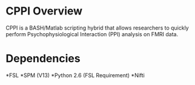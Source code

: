 # CPPI Overview
CPPI is a BASH/Matlab scripting hybrid that allows researchers to quickly perform Psychophysiological Interaction (PPI) analysis on FMRI data. 

# Dependencies
*FSL
*SPM (V13)
*Python 2.6 (FSL Requirement)
*Nifti
